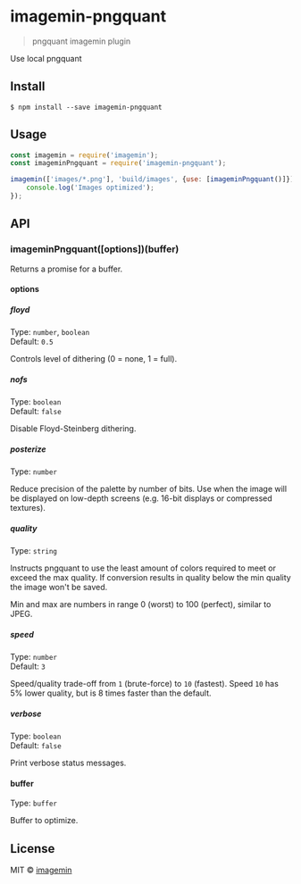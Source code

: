# imagemin-pngquant

> pngquant imagemin plugin

Use local pngquant


## Install

```
$ npm install --save imagemin-pngquant
```


## Usage

```js
const imagemin = require('imagemin');
const imageminPngquant = require('imagemin-pngquant');

imagemin(['images/*.png'], 'build/images', {use: [imageminPngquant()]}).then(() => {
	console.log('Images optimized');
});
```


## API

### imageminPngquant([options])(buffer)

Returns a promise for a buffer.

#### options

##### floyd

Type: `number`, `boolean`<br>
Default: `0.5`

Controls level of dithering (0 = none, 1 = full).

##### nofs

Type: `boolean`<br>
Default: `false`

Disable Floyd-Steinberg dithering.

##### posterize

Type: `number`

Reduce precision of the palette by number of bits. Use when the image will be
displayed on low-depth screens (e.g. 16-bit displays or compressed textures).

##### quality

Type: `string`

Instructs pngquant to use the least amount of colors required to meet or exceed
the max quality. If conversion results in quality below the min quality the
image won't be saved.

Min and max are numbers in range 0 (worst) to 100 (perfect), similar to JPEG.

##### speed

Type: `number`<br>
Default: `3`

Speed/quality trade-off from `1` (brute-force) to `10` (fastest). Speed `10` has
5% lower quality, but is 8 times faster than the default.

##### verbose

Type: `boolean`<br>
Default: `false`

Print verbose status messages.

#### buffer

Type: `buffer`

Buffer to optimize.


## License

MIT © [imagemin](https://github.com/imagemin)
